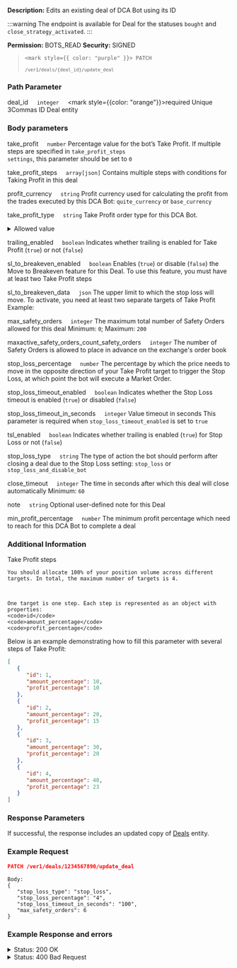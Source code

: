 **Description:** Edits an existing deal of DCA Bot using its ID

:::warning
The endpoint is available for Deal for the statuses `bought` and `close_strategy_activated`.
:::

**Permission:** BOTS_READ
**Security:** SIGNED

<blockquote>

<code><mark style={{ color: "purple" }}> PATCH </mark></code>

<code>`/ver1/deals/{deal_id}/update_deal`</code>

</blockquote>

### Path Parameter

   deal_id&nbsp;&nbsp;&nbsp;&nbsp;&nbsp;<code>integer</code>&nbsp;&nbsp;&nbsp;&nbsp;&nbsp;<mark style={{color: "orange"}}>required</mark>
   Unique 3Commas ID Deal entity

### Body parameters

   take_profit&nbsp;&nbsp;&nbsp;&nbsp;&nbsp;<code>number</code>
   Percentage value for the bot’s Take Profit.
   If multiple steps are specified in <code>take_profit_steps settings</code>, this parameter should be set to <code>0</code>

   take_profit_steps&nbsp;&nbsp;&nbsp;&nbsp;&nbsp;<code>array[json]</code>
   Contains multiple steps with conditions for Taking Profit in this deal

   profit_currency&nbsp;&nbsp;&nbsp;&nbsp;&nbsp;<code>string</code>
   Profit currency used for calculating the profit from the trades executed by this DCA Bot: <code>quite_currency</code> or <code>base_currency</code>

   take_profit_type&nbsp;&nbsp;&nbsp;&nbsp;&nbsp;<code>string</code>
   Take Profit order type for this DCA Bot.
   <details>
   <summary>Allowed value</summary>
        - base - from base order;
        - total - from total volume;
   </details>

   trailing_enabled&nbsp;&nbsp;&nbsp;&nbsp;&nbsp;<code>boolean</code>
    Indicates whether trailing is enabled for Take Profit (<code>true</code>) or not (<code>false</code>)

   sl_to_breakeven_enabled&nbsp;&nbsp;&nbsp;&nbsp;&nbsp;<code>boolean</code>
    Enables (<code>true</code>) or disable (<code>false</code>) the Move to Breakeven feature for this Deal. To use this feature, you must have at least two Take Profit steps

   sl_to_breakeven_data&nbsp;&nbsp;&nbsp;&nbsp;&nbsp;<code>json</code>
    The upper limit to which the stop loss will move.
    To activate, you need at least two separate targets of Take Profit Example: <code></code>

   max_safety_orders&nbsp;&nbsp;&nbsp;&nbsp;&nbsp;<code>integer</code>
    The maximum total number of Safety Orders allowed for this deal
    Minimum: <code>0</code>; Maximum: <code>200</code>

   maxactive_safety_orders_count_safety_orders&nbsp;&nbsp;&nbsp;&nbsp;&nbsp;<code>integer</code>
    The number of Safety Orders is allowed to place in advance on the exchange's order book

   stop_loss_percentage&nbsp;&nbsp;&nbsp;&nbsp;&nbsp;<code>number</code>
    The percentage by which the price needs to move in the opposite direction of your Take Profit target to trigger the Stop Loss, at which point the bot will execute a Market Order.

   stop_loss_timeout_enabled&nbsp;&nbsp;&nbsp;&nbsp;&nbsp;<code>boolean</code>
     Indicates whether the Stop Loss timeout is enabled (<code>true</code>) or disabled (<code>false</code>)

   stop_loss_timeout_in_seconds&nbsp;&nbsp;&nbsp;&nbsp;&nbsp;<code>integer</code>
        Value timeout in seconds
     This parameter is required when <code>stop_loss_timeout_enabled</code> is set to <code>true</code>

   tsl_enabled&nbsp;&nbsp;&nbsp;&nbsp;&nbsp;<code>boolean</code>
    Indicates whether trailing is enabled (<code>true</code>) for Stop Loss or not (<code>false</code>)

   stop_loss_type&nbsp;&nbsp;&nbsp;&nbsp;&nbsp;<code>string</code>
    The type of action the bot should perform after closing a deal due to the Stop Loss setting: <code>stop_loss</code> or <code>stop_loss_and_disable_bot</code>

   close_timeout&nbsp;&nbsp;&nbsp;&nbsp;&nbsp;<code>integer</code>
    The time in seconds after which this deal will close automatically
    Minimum: <code>60</code>

   note&nbsp;&nbsp;&nbsp;&nbsp;&nbsp;<code>string</code>
    Optional user-defined note for this Deal

   min_profit_percentage&nbsp;&nbsp;&nbsp;&nbsp;&nbsp;<code>number</code>
    The minimum profit percentage which need to reach  for this DCA Bot to complete a deal

### Additional Information

Take Profit steps

    You should allocate 100% of your position volume across different targets. In total, the maximum number of targets is 4.



    One target is one step. Each step is represented as an object with properties:
    <code>id</code>
    <code>amount_percentage</code>
    <code>profit_percentage</code>

Below is an example demonstrating how to fill this parameter with several steps of Take Profit:

```json
[
   {
      "id": 1,
      "amount_percentage": 10,
      "profit_percentage": 10
   },
   {
      "id": 2,
      "amount_percentage": 20,
      "profit_percentage": 15
   },
   {
      "id": 3,
      "amount_percentage": 30,
      "profit_percentage": 20
   },
   {
      "id": 4,
      "amount_percentage": 40,
      "profit_percentage": 23
   }
]

```

### Response Parameters

If successful, the response includes an updated copy of [Deals](./README.md) entity.

### Example Request

```json
PATCH /ver1/deals/1234567890/update_deal
```

```
Body:
{
   "stop_loss_type": "stop_loss",
   "stop_loss_percentage": "4",
   "stop_loss_timeout_in_seconds": "100",
   "max_safety_orders": 6
}
```

### Example Response and errors

<details>
<summary>Status: 200 OK</summary>

```json
{
    "from_currency_id": 0,
    "to_currency_id": 0,
    "id": 1234567890,
    "type": "Deal",
    "bot_id": 34567890,
    "max_safety_orders": 6,
    "deal_has_error": false,
    "account_id": 12345678,
    "active_safety_orders_count": 3,
    "created_at": "2024-11-14T15:29:42.248Z",
    "updated_at": "2024-11-14T15:47:47.467Z",
    "closed_at": null,
    "finished?": false,
    "current_active_safety_orders_count": 3,
    "current_active_safety_orders": 3,
    "completed_safety_orders_count": 0,
    "completed_manual_safety_orders_count": 0,
    "cancellable?": true,
    "panic_sellable?": true,
    "trailing_enabled": false,
    "tsl_enabled": false,
    "stop_loss_timeout_enabled": false,
    "stop_loss_timeout_in_seconds": 100,
    "active_manual_safety_orders": 0,
    "pair": "USDT_ETH",
    "status": "bought",
    "localized_status": "Active",
    "take_profit": null,
    "take_profit_steps": [
        {
            "id": 0,
            "amount_percentage": 40.0,
            "profit_percentage": 2.0,
            "editable": true,
            "panic_sellable": true,
            "trade_id": 1123324654,
            "execution_timestamp": null,
            "initial_amount": "0.0129",
            "price": "3163.63",
            "status": "Placed"
        },
        {
            "id": 1,
            "amount_percentage": 50.0,
            "profit_percentage": 3.0,
            "editable": true,
            "panic_sellable": true,
            "trade_id": 1123324657,
            "execution_timestamp": null,
            "initial_amount": "0.0162",
            "price": "3194.65",
            "status": "Placed"
        },
        {
            "id": 2,
            "amount_percentage": 10.0,
            "profit_percentage": 4.0,
            "editable": true,
            "panic_sellable": true,
            "trade_id": 1123324660,
            "execution_timestamp": null,
            "initial_amount": "0.0033",
            "price": "3225.67",
            "status": "Placed"
        }
    ],
    "base_order_volume": "100.0",
    "safety_order_volume": "15.0",
    "safety_order_step_percentage": "1.0",
    "leverage_type": "not_specified",
    "leverage_custom_value": null,
    "bought_amount": "0.0324",
    "bought_volume": "100.39125096",
    "bought_average_price": "3098.4954",
    "base_order_average_price": "3098.4954",
    "sold_amount": "0.0",
    "sold_volume": "0.0",
    "sold_average_price": "0",
    "take_profit_type": "total",
    "final_profit": "-0.26434609",
    "martingale_coefficient": "1.0",
    "martingale_volume_coefficient": "1.7",
    "martingale_step_coefficient": "4.0",
    "stop_loss_percentage": "4.0",
    "sl_to_breakeven_enabled": false,
    "sl_to_breakeven_data": null,
    "error_message": null,
    "profit_currency": "quote_currency",
    "stop_loss_type": "stop_loss",
    "safety_order_volume_type": "quote_currency",
    "base_order_volume_type": "quote_currency",
    "from_currency": "USDT",
    "to_currency": "ETH",
    "final_profit_percentage": "0",
    "usd_final_profit": "-0.26",
    "actual_profit": "-0.71037162",
    "actual_usd_profit": "-0.71037162",
    "failed_message": null,
    "reserved_base_coin": "100.39125096",
    "reserved_second_coin": "0.0324",
    "trailing_deviation": "0.2",
    "trailing_max_price": null,
    "tsl_max_price": null,
    "strategy": "long",
    "last_known_position_info": null,
    "min_profit_percentage": "0.0",
    "min_profit_type": null,
    "close_strategy_list": [],
    "safety_strategy_list": [],
    "note": null,
    "add_fundable": true,
    "smart_trade_convertable": true,
    "bot_name": "ETH/USDT Classic trading",
    "account_name": "Paper Account 1251857",
    "market_type": "spot",
    "current_price": "3079.65",
    "take_profit_price": "3079.65",
    "stop_loss_price": "2974.555584",
    "actual_profit_percentage": "-0.61",
    "reserved_quote_funds": "0.0",
    "reserved_base_funds": "0.0",
    "orderbook_price_currency": "USDT",
    "crypto_widget": {
        "progressAccuracy": 2,
        "TTPАctivated": false,
        "buyPrice": "3098.4954",
        "currentPrice": "3079.65",
        "inverted": false,
        "stopLosses": [
            [
                "2974.555584",
                false
            ]
        ],
        "LP": null,
        "buySteps": [
            {
                "price": "3067.51",
                "filled": "0.0"
            }
        ],
        "marks": [
            {
                "type": "tp",
                "label": "TP1",
                "price": "3163.63",
                "position": "down"
            },
            {
                "type": "tp",
                "label": "TP2",
                "price": "3194.65",
                "position": "down"
            },
            {
                "type": "tp",
                "label": "TP3",
                "price": "3225.67",
                "position": "down"
            }
        ]
    },
    "buy_steps": [
        {
            "price": "3067.51",
            "filled": "0.0"
        }
    ],
    "bot_events": [
        {
            "message": "Placing base order. Price: 3095.4 USDT Size: 100.29096 USDT (0.0324 ETH)",
            "created_at": "2024-11-14T15:29:42.359Z"
        },
        {
            "message": "Base order executed.  Price: 3098.4954 USDT.  Size: 100.39125096 USDT (0.0324 ETH)",
            "created_at": "2024-11-14T15:30:15.478Z"
        },
        {
            "message": "Placing TakeProfit trade.  Price: 3163.63 USDT Size: 40.810827 USDT (0.0129 ETH), the price should rise for 2.27% to close the deal",
            "created_at": "2024-11-14T15:30:15.650Z"
        },
        {
            "message": "Placing TakeProfit trade.  Price: 3194.65 USDT Size: 51.75333 USDT (0.0162 ETH), the price should rise for 3.27% to close the deal",
            "created_at": "2024-11-14T15:30:15.746Z"
        },
        {
            "message": "Placing TakeProfit trade.  Price: 3225.67 USDT Size: 10.644711 USDT (0.0033 ETH), the price should rise for 4.27% to close the deal",
            "created_at": "2024-11-14T15:30:15.823Z"
        },
        {
            "message": "Placing safety trade (1 out of 3). Price: 3067.51 USDT Size: 15.030799 USDT (0.0049 ETH)",
            "created_at": "2024-11-14T15:30:15.901Z"
        },
        {
            "message": "Placing safety trade (2 out of 3). Price: 2943.57 USDT Size: 25.609059 USDT (0.0087 ETH)",
            "created_at": "2024-11-14T15:30:15.963Z"
        },
        {
            "message": "Placing safety trade (3 out of 3). Price: 2447.81 USDT Size: 43.571018 USDT (0.0178 ETH)",
            "created_at": "2024-11-14T15:30:16.039Z"
        }
    ]
}
```

</details>

<details>
<summary>Status: 400 Bad Request</summary>

```json
{
    "error": "record_invalid",
    "error_description": "Invalid parameters",
    "error_attributes": {
        "base": [
            "Can't be edit"
        ]
    }
}
```

</details>
